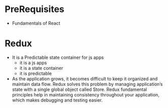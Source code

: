 # PreRequisites

- Fundamentals of React

# Redux

- It is a Predictable state container for js apps
  - it is a js apps
  - it is a state container
  - it is predictable
- As the application grows, it becomes difficult to keep it organized and maintain data flow. Redux solves this problem by managing application’s state with a single global object called Store. Redux fundamental principles help in maintaining consistency throughout your application, which makes debugging and testing easier.
